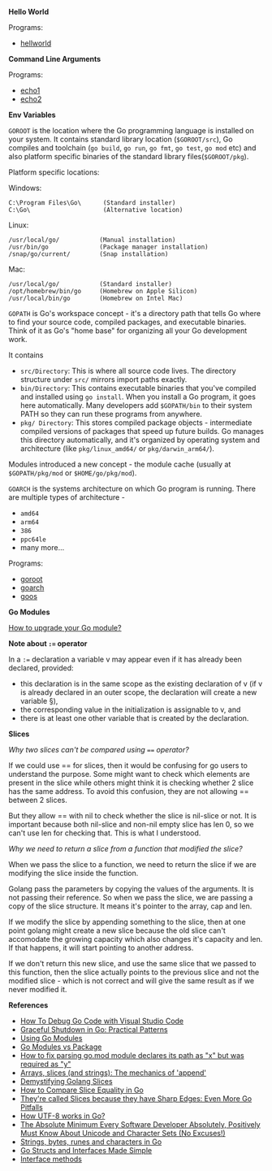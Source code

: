 **Hello World**

Programs:

- [hellworld](./helloworld/main.go)

**Command Line Arguments**

Programs:

- [echo1](./echo1/main.go)
- [echo2](./echo2/main.go)

**Env Variables**

`GOROOT` is the location where the Go programming language is installed on your system. It contains standard library location (`$GOROOT/src`), Go compiles and toolchain (`go build`, `go run`, `go fmt`, `go test`, `go mod` etc) and also platform specific binaries of the standard library files(`$GOROOT/pkg`).

Platform specific locations:

Windows:

```
C:\Program Files\Go\      (Standard installer)
C:\Go\                    (Alternative location)
```

Linux:

```
/usr/local/go/           (Manual installation)
/usr/bin/go              (Package manager installation)
/snap/go/current/        (Snap installation)
```

Mac:

```
/usr/local/go/           (Standard installer)
/opt/homebrew/bin/go     (Homebrew on Apple Silicon)
/usr/local/bin/go        (Homebrew on Intel Mac)
```

`GOPATH` is Go's workspace concept - it's a directory path that tells Go where to find your source code, compiled packages, and executable binaries. Think of it as Go's "home base" for organizing all your Go development work.

It contains

- `src/Directory`: This is where all source code lives. The directory structure under `src/` mirrors import paths exactly.
- `bin/Directory`: This contains executable binaries that you've compiled and installed using `go install`. When you install a Go program, it goes here automatically. Many developers add `$GOPATH/bin` to their system PATH so they can run these programs from anywhere.
- `pkg/ Directory`: This stores compiled package objects - intermediate compiled versions of packages that speed up future builds. Go manages this directory automatically, and it's organized by operating system and architecture (like `pkg/linux_amd64/` or `pkg/darwin_arm64/`).

Modules introduced a new concept - the module cache (usually at `$GOPATH/pkg/mod` or `$HOME/go/pkg/mod`).

`GOARCH` is the systems architecture on which Go program is running. There are multiple types of architecture -

- `amd64`
- `arm64`
- `386`
- `ppc64le`
- many more...

Programs:

- [goroot](./goroot/main.go)
- [goarch](./goarch/main.go)
- [goos](./goarch/main.go)

**Go Modules**

[How to upgrade your Go module?](https://go.dev/blog/using-go-modules)

**Note about `:=` operator**

In a `:=` declaration a variable v may appear even if it has already been declared, provided:

- this declaration is in the same scope as the existing declaration of v (if v is already declared in an outer scope, the declaration will create a new variable §),
- the corresponding value in the initialization is assignable to v, and
- there is at least one other variable that is created by the declaration.

**Slices**

*Why two slices can't be compared using `==` operator?*

If we could use == for slices, then it would be confusing for go users to understand the purpose. Some might want to check which elements are present in the slice while others might think it is checking whether 2 slice has the same address. To avoid this confusion, they are not allowing == between 2 slices. 

But they allow == with nil to check whether the slice is nil-slice or not. It is important because both nil-slice and non-nil empty slice has len 0, so we can't use len for checking that. This is what I understood.

*Why we need to return a slice from a function that modified the slice?*

When we pass the slice to a function, we need to return the slice if we are modifying the slice inside the function. 

Golang pass the parameters by copying the values of the arguments. It is not passing their reference. So when we pass the slice, we are passing a copy of the slice structure. It means it's pointer to the array, cap and len. 

If we modify the slice by appending something to the slice, then at one point golang might create a new slice because the old slice can't accomodate the growing capacity which also changes it's capacity and len. If that happens, it will start pointing to another address. 

If we don't return this new slice, and use the same slice that we passed to this function, then the slice actually points to the previous slice and not the modified slice - which is not correct and will give the same result as if we never modified it.

**References**

- [How To Debug Go Code with Visual Studio Code](https://www.digitalocean.com/community/tutorials/debugging-go-code-with-visual-studio-code)
- [Graceful Shutdown in Go: Practical Patterns](https://victoriametrics.com/blog/go-graceful-shutdown/)
- [Using Go Modules](https://go.dev/blog/using-go-modules)
- [Go Modules vs Package](https://stackoverflow.com/questions/61940117/go-modules-vs-package)
- [How to fix parsing go.mod module declares its path as "x" but was required as "y"](https://stackoverflow.com/questions/61311436/how-to-fix-parsing-go-mod-module-declares-its-path-as-x-but-was-required-as-y)
- [Arrays, slices (and strings): The mechanics of 'append'](https://go.dev/blog/slices)
- [Demystifying Golang Slices](https://medium.com/@andreiboar/demystifying-golang-slices-83ffe3550db5)
- [How to Compare Slice Equality in Go](https://freshman.tech/snippets/go/compare-slices/)
- [They're called Slices because they have Sharp Edges: Even More Go Pitfalls](https://www.dolthub.com/blog/2023-10-20-golang-pitfalls-3/)
- [How UTF-8 works in Go?](https://pandulaofficial.medium.com/unicode-utf-8-explained-with-examples-using-go-5f8b7f4521d)
- [The Absolute Minimum Every Software Developer Absolutely, Positively Must Know About Unicode and Character Sets (No Excuses!)](https://www.joelonsoftware.com/2003/10/08/the-absolute-minimum-every-software-developer-absolutely-positively-must-know-about-unicode-and-character-sets-no-excuses/)
- [Strings, bytes, runes and characters in Go](https://go.dev/blog/strings)
- [Go Structs and Interfaces Made Simple](https://getstream.io/blog/go-structs-interfaces/)
- [Interface methods](https://go.dev/doc/effective_go#interface_methods)